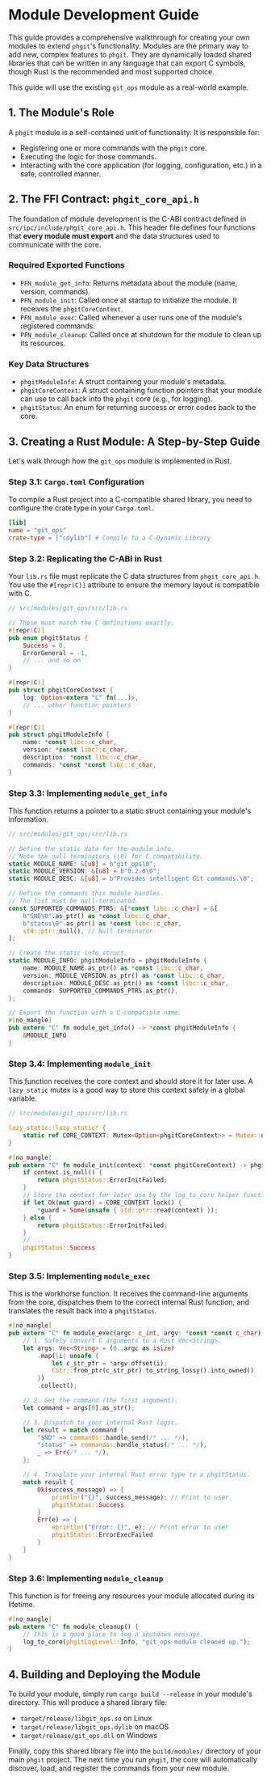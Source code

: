 # Module Development Guide

This guide provides a comprehensive walkthrough for creating your own modules to extend `phgit`'s functionality. Modules are the primary way to add new, complex features to `phgit`. They are dynamically loaded shared libraries that can be written in any language that can export C symbols, though Rust is the recommended and most supported choice.

This guide will use the existing `git_ops` module as a real-world example.

## 1. The Module's Role

A `phgit` module is a self-contained unit of functionality. It is responsible for:
- Registering one or more commands with the `phgit` core.
- Executing the logic for those commands.
- Interacting with the core application (for logging, configuration, etc.) in a safe, controlled manner.

## 2. The FFI Contract: `phgit_core_api.h`

The foundation of module development is the C-ABI contract defined in `src/ipc/include/phgit_core_api.h`. This header file defines four functions that **every module must export** and the data structures used to communicate with the core.

### Required Exported Functions

- `PFN_module_get_info`: Returns metadata about the module (name, version, commands).
- `PFN_module_init`: Called once at startup to initialize the module. It receives the `phgitCoreContext`.
- `PFN_module_exec`: Called whenever a user runs one of the module's registered commands.
- `PFN_module_cleanup`: Called once at shutdown for the module to clean up its resources.

### Key Data Structures

- `phgitModuleInfo`: A struct containing your module's metadata.
- `phgitCoreContext`: A struct containing function pointers that your module can use to call back into the `phgit` core (e.g., for logging).
- `phgitStatus`: An enum for returning success or error codes back to the core.

## 3. Creating a Rust Module: A Step-by-Step Guide

Let's walk through how the `git_ops` module is implemented in Rust.

### Step 3.1: `Cargo.toml` Configuration

To compile a Rust project into a C-compatible shared library, you need to configure the crate type in your `Cargo.toml`.

```toml
[lib]
name = "git_ops"
crate-type = ["cdylib"] # Compile to a C-Dynamic Library
```

### Step 3.2: Replicating the C-ABI in Rust

Your `lib.rs` file must replicate the C data structures from `phgit_core_api.h`. You use the `#[repr(C)]` attribute to ensure the memory layout is compatible with C.

```rust
// src/modules/git_ops/src/lib.rs

// These must match the C definitions exactly.
#[repr(C)]
pub enum phgitStatus {
    Success = 0,
    ErrorGeneral = -1,
    // ... and so on
}

#[repr(C)]
pub struct phgitCoreContext {
    log: Option<extern "C" fn(...)>,
    // ... other function pointers
}

#[repr(C)]
pub struct phgitModuleInfo {
    name: *const libc::c_char,
    version: *const libc::c_char,
    description: *const libc::c_char,
    commands: *const *const libc::c_char,
}
```

### Step 3.3: Implementing `module_get_info`

This function returns a pointer to a static struct containing your module's information.

```rust
// src/modules/git_ops/src/lib.rs

// Define the static data for the module info.
// Note the null terminators (\0) for C compatibility.
static MODULE_NAME: &[u8] = b"git_ops\0";
static MODULE_VERSION: &[u8] = b"0.2.0\0";
static MODULE_DESC: &[u8] = b"Provides intelligent Git commands.\0";

// Define the commands this module handles.
// The list must be null-terminated.
const SUPPORTED_COMMANDS_PTRS: &[*const libc::c_char] = &[
    b"SND\0".as_ptr() as *const libc::c_char,
    b"status\0".as_ptr() as *const libc::c_char,
    std::ptr::null(), // Null terminator
];

// Create the static info struct.
static MODULE_INFO: phgitModuleInfo = phgitModuleInfo {
    name: MODULE_NAME.as_ptr() as *const libc::c_char,
    version: MODULE_VERSION.as_ptr() as *const libc::c_char,
    description: MODULE_DESC.as_ptr() as *const libc::c_char,
    commands: SUPPORTED_COMMANDS_PTRS.as_ptr(),
};

// Export the function with a C-compatible name.
#[no_mangle]
pub extern "C" fn module_get_info() -> *const phgitModuleInfo {
    &MODULE_INFO
}
```

### Step 3.4: Implementing `module_init`

This function receives the core context and should store it for later use. A `lazy_static` mutex is a good way to store this context safely in a global variable.

```rust
// src/modules/git_ops/src/lib.rs

lazy_static::lazy_static! {
    static ref CORE_CONTEXT: Mutex<Option<phgitCoreContext>> = Mutex::new(None);
}

#[no_mangle]
pub extern "C" fn module_init(context: *const phgitCoreContext) -> phgitStatus {
    if context.is_null() {
        return phgitStatus::ErrorInitFailed;
    }
    // Store the context for later use by the log_to_core helper function.
    if let Ok(mut guard) = CORE_CONTEXT.lock() {
        *guard = Some(unsafe { std::ptr::read(context) });
    } else {
        return phgitStatus::ErrorInitFailed;
    }
    // ...
    phgitStatus::Success
}
```

### Step 3.5: Implementing `module_exec`

This is the workhorse function. It receives the command-line arguments from the core, dispatches them to the correct internal Rust function, and translates the result back into a `phgitStatus`.

```rust
#[no_mangle]
pub extern "C" fn module_exec(argc: c_int, argv: *const *const c_char) -> phgitStatus {
    // 1. Safely convert C arguments to a Rust Vec<String>.
    let args: Vec<String> = (0..argc as isize)
        .map(|i| unsafe {
            let c_str_ptr = *argv.offset(i);
            CStr::from_ptr(c_str_ptr).to_string_lossy().into_owned()
        })
        .collect();

    // 2. Get the command (the first argument).
    let command = args[0].as_str();

    // 3. Dispatch to your internal Rust logic.
    let result = match command {
        "SND" => commands::handle_send(/* ... */),
        "status" => commands::handle_status(/* ... */),
        _ => Err(/* ... */),
    };

    // 4. Translate your internal Rust error type to a phgitStatus.
    match result {
        Ok(success_message) => {
            println!("{}", success_message); // Print to user
            phgitStatus::Success
        }
        Err(e) => {
            eprintln!("Error: {}", e); // Print error to user
            phgitStatus::ErrorExecFailed
        }
    }
}
```

### Step 3.6: Implementing `module_cleanup`

This function is for freeing any resources your module allocated during its lifetime.

```rust
#[no_mangle]
pub extern "C" fn module_cleanup() {
    // This is a good place to log a shutdown message.
    log_to_core(phgitLogLevel::Info, "git_ops module cleaned up.");
}
```

## 4. Building and Deploying the Module

To build your module, simply run `cargo build --release` in your module's directory. This will produce a shared library file:
- `target/release/libgit_ops.so` on Linux
- `target/release/libgit_ops.dylib` on macOS
- `target/release/git_ops.dll` on Windows

Finally, copy this shared library file into the `build/modules/` directory of your main `phgit` project. The next time you run `phgit`, the core will automatically discover, load, and register the commands from your new module.
